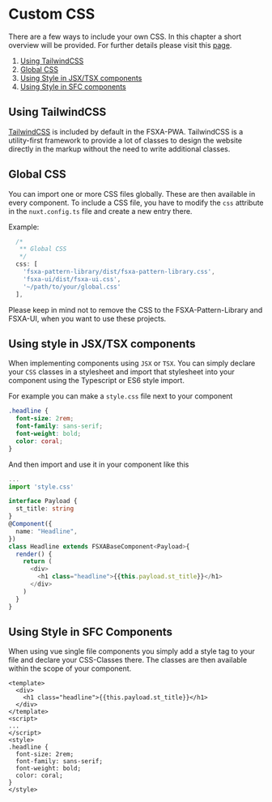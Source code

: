 # Custom CSS

There are a few ways to include your own CSS. 
In this chapter a short overview will be provided. For further details please visit this [page](./docs/css/index.md).

1. [Using TailwindCSS](#using-tailwindcss)
2. [Global CSS](#global-css)
3. [Using Style in JSX/TSX components](#using-style-in-jsx/tsx-components)
4. [Using Style in SFC components](#using-style-in-sfc-components)

## Using TailwindCSS

[TailwindCSS](https://tailwindcss.com/) is included by default in the FSXA-PWA. 
TailwindCSS is a utility-first framework to provide a lot of classes to design the website directly in the markup without the need to write additional classes.

## Global CSS

You can import one or more CSS files globally. These are then available in every component.
To include a CSS file, you have to modify the `css` attribute in the `nuxt.config.ts` file and create a new entry there.

Example: 

```typescript
  /*
   ** Global CSS
   */
  css: [
    'fsxa-pattern-library/dist/fsxa-pattern-library.css',
    'fsxa-ui/dist/fsxa-ui.css',
    '~/path/to/your/global.css'
  ],
```

Please keep in mind not to remove the CSS to the FSXA-Pattern-Library and FSXA-UI, when you want to use these projects.

## Using style in JSX/TSX components

When implementing components using `JSX` or `TSX`. You can simply declare your `CSS` classes in a stylesheet and import that stylesheet into your component using the Typescript or ES6 style import.

For example you can make a `style.css` file next to your component

```css
.headline {
  font-size: 2rem;
  font-family: sans-serif;
  font-weight: bold;
  color: coral;
}
```

And then import and use it in your component like this

```typescript jsx
...
import 'style.css'

interface Payload {
  st_title: string
}
@Component({
  name: "Headline",
})
class Headline extends FSXABaseComponent<Payload>{
  render() {
    return (
      <div>
        <h1 class="headline">{{this.payload.st_title}}</h1>
      </div>
    )
  }
}
```

## Using Style in SFC Components

When using vue single file components you simply add a style tag to your file and declare your CSS-Classes there. The classes are then available within the scope of your component.

```vue
<template>
  <div>
    <h1 class="headline">{{this.payload.st_title}}</h1>
  </div>
</template>
<script>
...
</script>
<style>
.headline {
  font-size: 2rem;
  font-family: sans-serif;
  font-weight: bold;
  color: coral;
}
</style>
```
